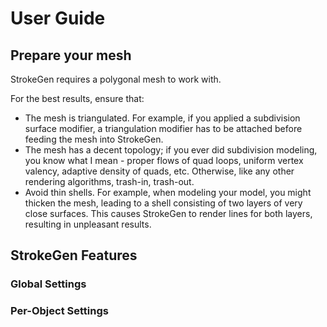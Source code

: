 # User Guide

## Prepare your mesh

StrokeGen requires a polygonal mesh to work with. 

For the best results, ensure that:

- The mesh is triangulated. For example, if you applied a subdivision surface modifier, a triangulation modifier has to be attached before feeding the mesh into StrokeGen. 
- The mesh has a decent topology; if you ever did subdivision modeling, you know what I mean - proper flows of quad loops, uniform vertex valency, adaptive density of quads, etc. Otherwise, like any other rendering algorithms, trash-in, trash-out. 
- Avoid thin shells. For example, when modeling your model, you might thicken the mesh, leading to a shell consisting of two layers of very close surfaces. This causes StrokeGen to render lines for both layers, resulting in unpleasant results. 

## StrokeGen Features

### Global Settings

### Per-Object Settings